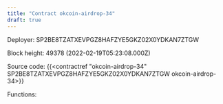 ```yaml
---
title: "Contract okcoin-airdrop-34"
draft: true
---
```

Deployer: SP2BE8TZATXEVPGZ8HAFZYE5GKZ02X0YDKAN7ZTGW


 



Block height: 49378 (2022-02-19T05:23:08.000Z)

Source code: {{<contractref "okcoin-airdrop-34" SP2BE8TZATXEVPGZ8HAFZYE5GKZ02X0YDKAN7ZTGW okcoin-airdrop-34>}}

Functions:


